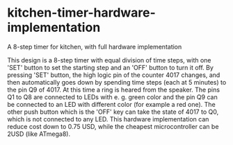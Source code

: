 # kitchen-timer-hardware-implementation
A 8-step timer for kitchen, with full hardware implementation


This design is a 8-step timer with equal division of time steps, with one 'SET' button to set the starting step and an 'OFF' button to turn it off. By pressing 'SET' button, the high logic pin of the counter 4017 changes, and then automatically goes down by spending time steps (each at 5 minutes) to the pin Q9 of 4017. At this time  a ring is heared from the speaker. The pins Q1 to Q8 are connected to LEDs with e. g. green color and the pin Q9 can be connected to an LED with different color (for example a red one). The other push button which is the 'OFF' key can take the state of 4017 to Q0, which is not connected to any LED. This hardware implementation can reduce cost down to 0.75 USD, while the cheapest microcontroller can be 2USD (like ATmega8).
